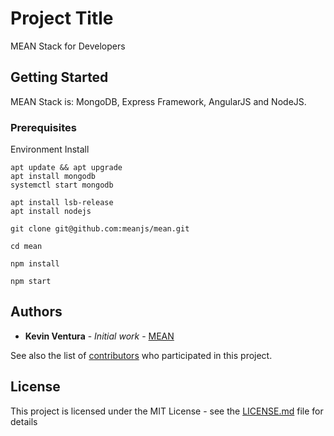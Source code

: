 # Project Title

MEAN Stack for Developers

## Getting Started

MEAN Stack is:
MongoDB, Express Framework, AngularJS and NodeJS.

### Prerequisites

Environment Install

```
apt update && apt upgrade
apt install mongodb
systemctl start mongodb

apt install lsb-release
apt install nodejs

git clone git@github.com:meanjs/mean.git

cd mean

npm install

npm start
```

## Authors

* **Kevin Ventura** - *Initial work* - [MEAN](https://github.com/krodo93/mean-ugb/)

See also the list of [contributors](https://github.com/krodo93/mean-ugb/contributors) who participated in this project.

## License

This project is licensed under the MIT License - see the [LICENSE.md](LICENSE.md) file for details
